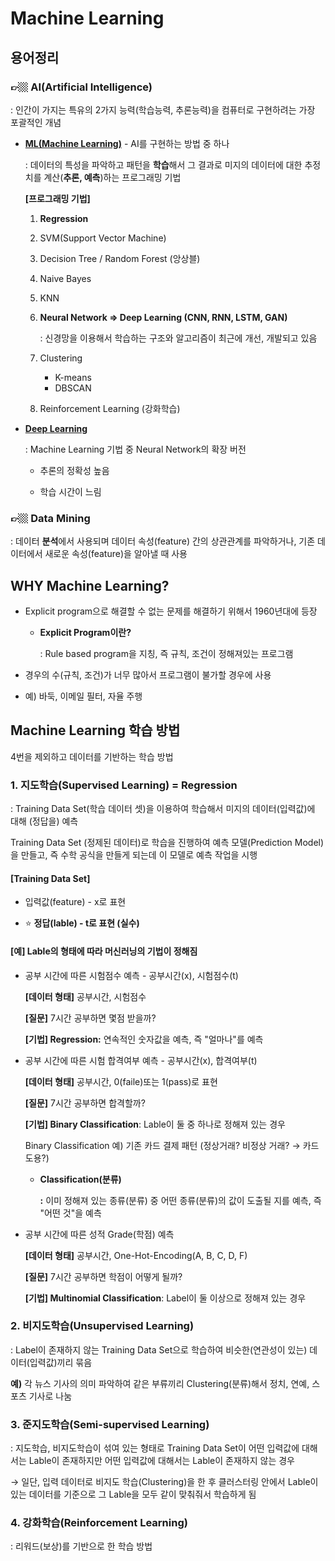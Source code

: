 # Machine Learning

## 용어정리

 ### 👉🏼 AI(Artificial Intelligence)

: 인간이 가지는 특유의 2가지 능력(학습능력, 추론능력)을 컴퓨터로 구현하려는 가장 포괄적인 개념



- <u>**ML(Machine Learning)**</u> - AI를 구현하는 방법 중 하나

  : 데이터의 특성을 파악하고 패턴을 **학습**해서 그 결과로 미지의 데이터에 대한 추정치를 계산(**추론, 예측**)하는 프로그래밍 기법  

  

  **[프로그래밍 기법]**

  1. **Regression**

  2. SVM(Support Vector Machine)

  3. Decision Tree / Random Forest (앙상블)

  4. Naive Bayes

  5. KNN

  6. **Neural Network ⇒ Deep Learning (CNN, RNN, LSTM, GAN)**

     : 신경망을 이용해서 학습하는 구조와 알고리즘이 최근에 개선, 개발되고 있음

  7. Clustering

     - K-means
     - DBSCAN

  8. Reinforcement Learning (강화학습)  

     

- <u>**Deep Learning**</u>

  : Machine Learning 기법 중 Neural Network의 확장 버전

  - 추론의 정확성 높음
  
  - 학습 시간이 느림  
  
    

### 👉🏼 Data Mining

: 데이터 **분석**에서 사용되며 데이터 속성(feature) 간의 상관관계를 파악하거나, 기존 데이터에서 새로운 속성(feature)을 알아낼 때 사용  



## WHY Machine Learning?

- Explicit program으로 해결할 수 없는 문제를 해결하기 위해서 1960년대에 등장

  - **Explicit Program이란?**

    : Rule based program을 지칭, 즉 규칙, 조건이 정해져있는 프로그램

- 경우의 수(규칙, 조건)가 너무 많아서 프로그램이 불가할 경우에 사용

- 예) 바둑, 이메일 필터, 자율 주행  

  

## Machine Learning 학습 방법


4번을 제외하고 데이터를 기반하는 학습 방법  



### 1. 지도학습(Supervised Learning) = Regression

: Training Data Set(학습 데이터 셋)을 이용하여 학습해서 미지의 데이터(입력값)에 대해 (정답을) 예측

Training Data Set (정제된 데이터)로 학습을 진행하여 예측 모델(Prediction Model)을 만들고, 즉 수학 공식을 만들게 되는데 이 모델로 예측 작업을 시행  



#### [Training Data Set]

- 입력값(feature) - x로 표현

- ⭐ **정답(lable) - t로 표현 (실수)**  

  

#### [예] Lable의 형태에 따라 머신러닝의 기법이 정해짐  

- 공부 시간에 따른 시험점수 예측 - 공부시간(x), 시험점수(t)

  **[데이터 형태]** 공부시간, 시험점수

  **[질문]** 7시간 공부하면  몇점 받을까?

  **[기법] Regression:** 연속적인 숫자값을 예측, 즉 "얼마나"를 예측  

  

- 공부 시간에 따른 시험 합격여부 예측 - 공부시간(x), 합격여부(t)

  **[데이터 형태]** 공부시간, 0(faile)또는 1(pass)로 표현

  **[질문]** 7시간 공부하면 합격할까?

  **[기법] Binary Classification**: Lable이 둘 중 하나로 정해져 있는 경우

  Binary Classification 예) 기존 카드 결제 패턴 (정상거래? 비정상 거래? → 카드 도용?)

  - **Classification(분류)**

    **:** 이미 정해져 있는 종류(분류) 중  어떤 종류(분류)의 값이 도출될 지를 예측, 즉 "어떤 것"을 예측  
  
    

- 공부 시간에 따른 성적 Grade(학점) 예측

  **[데이터 형태]** 공부시간, One-Hot-Encoding(A, B, C, D, F)

  **[질문]** 7시간 공부하면 학점이 어떻게 될까?

  **[기법] Multinomial Classification**: Label이 둘 이상으로 정해져 있는 경우  
  
  

### 2. 비지도학습(Unsupervised Learning)

: Label이 존재하지 않는 Training Data Set으로 학습하여 비슷한(연관성이 있는) 데이터(입력값)끼리 묶음

**예)** 각 뉴스 기사의 의미 파악하여 같은 부류끼리 Clustering(분류)해서 정치, 연예, 스포츠 기사로 나눔  



### 3. 준지도학습(Semi-supervised Learning)

: 지도학습, 비지도학습이 섞여 있는 형태로 Training Data Set이 어떤 입력값에 대해서는 Lable이 존재하지만 어떤 입력값에 대해서는 Lable이 존재하지 않는 경우

→ 일단, 입력 데이터로 비지도 학습(Clustering)을 한 후 클러스터링 안에서 Lable이 있는 데이터를 기준으로 그 Lable을 모두 같이 맞춰줘서 학습하게 됨    



### 4. 강화학습(Reinforcement Learning)

: 리워드(보상)를 기반으로 한 학습 방법

